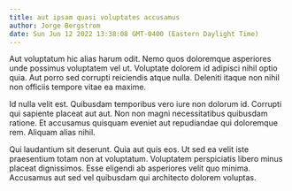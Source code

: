 ```yaml
---
title: aut ipsam quasi voluptates accusamus
author: Jorge Bergstrom
date: Sun Jun 12 2022 13:38:08 GMT-0400 (Eastern Daylight Time)
---
```

Aut voluptatum hic alias harum odit. Nemo quos doloremque asperiores unde possimus voluptatem vel ut. Voluptate dolorem id adipisci nihil optio quia. Aut porro sed corrupti reiciendis atque nulla. Deleniti itaque non nihil non officiis tempore vitae ea maxime.

 Id nulla velit est. Quibusdam temporibus vero iure non dolorum id. Corrupti qui sapiente placeat aut aut. Non non magni necessitatibus quibusdam ratione. Et accusamus quisquam eveniet aut repudiandae qui doloremque rem. Aliquam alias nihil.

 Qui laudantium sit deserunt. Quia aut quis eos. Ut sed ea velit iste praesentium totam non at voluptatum. Voluptatem perspiciatis libero minus placeat dignissimos. Esse eligendi ab asperiores velit quo minima. Accusamus aut sed vel quibusdam qui architecto dolorem voluptas.
